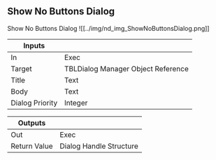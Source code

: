 ## Show No Buttons Dialog
Show No Buttons Dialog
![[../img/nd_img_ShowNoButtonsDialog.png]]

|Inputs||
|--|--|
| In | Exec |
| Target | TBLDialog Manager Object Reference |
| Title | Text |
| Body | Text |
| Dialog Priority | Integer |

|Outputs||
|--|--|
| Out | Exec |
| Return Value | Dialog Handle Structure |
